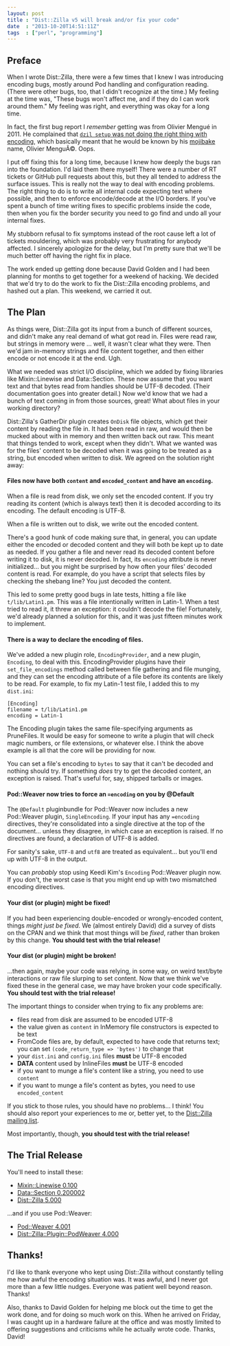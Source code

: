 ```yaml
---
layout: post
title : "Dist::Zilla v5 will break and/or fix your code"
date  : "2013-10-20T14:51:11Z"
tags  : ["perl", "programming"]
---
```

## Preface

When I wrote Dist::Zilla, there were a few times that I knew I was introducing
encoding bugs, mostly around Pod handling and configuration reading.  (There
were other bugs, too, that I didn't recognize at the time.)  My feeling at the
time was, "These bugs won't affect me, and if they do I can work around them."
My feeling was right, and everything was okay for a long time.

In fact, the first bug report I *remember* getting was from Olivier Mengué in
2011.  He complained that [`dzil setup` was not doing the right thing with
encoding](https://rt.cpan.org/Ticket/Display.html?id=67551), which basically
meant that he would be known by his
[mojibake](http://en.wikipedia.org/Mojibake) name, Olivier MenguÃ©.  Oops.

I put off fixing this for a long time, because I knew how deeply the bugs ran
into the foundation.  I'd laid them there myself!  There were a number of RT
tickets or GitHub pull requests about this, but they all tended to address the
surface issues.  This is really not the way to deal with encoding problems.
The right thing to do is to write all internal code expecting text where
possible, and then to enforce encode/decode at the I/O borders.  If you've
spent a bunch of time writing fixes to specific problems inside the code, then
when you fix the border security you need to go find and undo all your internal
fixes.

My stubborn refusal to fix symptoms instead of the root cause left a lot of
tickets mouldering, which was probably very frustrating for anybody affected.
I sincerely apologize for the delay, but I'm pretty sure that we'll be much
better off having the right fix in place.

The work ended up getting done because David Golden and I had been planning for
months to get together for a weekend of hacking.  We decided that we'd try to
do the work to fix the Dist::Zilla encoding problems, and hashed out a plan.
This weekend, we carried it out.

## The Plan

As things were, Dist::Zilla got its input from a bunch of different sources,
and didn't make any real demand of what got read in.  Files were read raw, but
strings in memory were … well, it wasn't clear what they were.  Then we'd jam
in-memory strings and file content together, and then either encode or not
encode it at the end.  Ugh.

What we needed was strict I/O discipline, which we added by fixing libraries
like Mixin::Linewise and Data::Section.  These now assume that you want text
and that bytes read from handles should be UTF-8 decoded.  (Their documentation
goes into greater detail.)  Now we'd know that we had a bunch of text coming in
from those sources, great!  What about files in your working directory?

Dist::Zilla's GatherDir plugin creates `OnDisk` file objects, which get their
content by reading the file in.  It had been read in raw, and would then be
mucked about with in memory and then written back out raw.  This meant that
things tended to work, except when they didn't.  What we wanted was for the
files' content to be decoded when it was going to be treated as a string, but
encoded when written to disk.  We agreed on the solution right away:

#### Files now have both `content` and `encoded_content` and have an `encoding`.

When a file is read from disk, we only set the encoded content.  If you try
reading its content (which is always text) then it is decoded according to its
encoding.  The default encoding is UTF-8.

When a file is written out to disk, we write out the encoded content.

There's a good hunk of code making sure that, in general, you can update either
the encoded or decoded content and they will both be kept up to date as needed.
If you gather a file and never read its decoded content before writing it to
disk, it is never decoded.  In fact, its `encoding` attribute is never
initialized… but you might be surprised by how often your files' decoded
content is read.  For example, do you have a script that selects files by
checking the shebang line?  You just decoded the content.

This led to some pretty good bugs in late tests, hitting a file like
`t/lib/Latin1.pm`.  This was a file intentionally written in Latin-1.  When a
test tried to read it, it threw an exception: it couldn't decode the file!
Fortunately, we'd already planned a solution for this, and it was just fifteen
minutes work to implement.

#### There is a way to declare the encoding of files.

We've added a new plugin role, `EncodingProvider`, and a new plugin,
`Encoding`, to deal with this.  EncodingProvider plugins have their
`set_file_encodings` method called between file gathering and file munging, and
they can set the encoding attribute of a file before its contents are likely
to be read.  For example, to fix my Latin-1 test file, I added this to my
`dist.ini`:

    [Encoding]
    filename = t/lib/Latin1.pm
    encoding = Latin-1

The Encoding plugin takes the same file-specifying arguments as PruneFiles.  It
would be easy for someone to write a plugin that will check magic numbers,
or file extensions, or whatever else.  I think the above example is all that
the core will be providing for now.

You can set a file's encoding to `bytes` to say that it can't be decoded and
nothing should try.  If something *does* try to get the decoded content, an
exception is raised.  That's useful for, say, shipped tarballs or images.

#### Pod::Weaver now tries to force an `=encoding` on you by @Default

The `@Default` pluginbundle for Pod::Weaver now includes a new Pod::Weaver
plugin, `SingleEncoding`.  If your input has any `=encoding` directives,
they're consolidated into a single directive at the top of the document… unless
they disagree, in which case an exception is raised.  If no directives are
found, a declaration of UTF-8 is added.

For sanity's sake, `UTF-8` and `utf8` are treated as equivalent… but you'll end
up with UTF-8 in the output.

You can *probably* stop using Keedi Kim's `Encoding` Pod::Weaver plugin now.
If you don't, the worst case is that you might end up with two mismatched
encoding directives.

#### Your dist (or plugin) might be fixed!

If you had been experiencing double-encoded or wrongly-encoded content, things
*might just be fixed*.  We (almost entirely David) did a survey of dists on the
CPAN and we think that most things will be *fixed*, rather than broken by this
change.  **You should test with the trial release!**

#### Your dist (or plugin) might be broken!

...then again, maybe your code was relying, in some way, on weird text/byte
interactions or raw file slurping to set content.  Now that we think we've
fixed these in the general case, we may have broken your code specifically.
**You should test with the trial release!**

The important things to consider when trying to fix any problems are:

* files read from disk are assumed to be encoded UTF-8
* the value given as `content` in InMemory file constructors is expected to be
    text
* FromCode files are, by default, expected to have code that returns text;
    you can set `(code_return_type => 'bytes')` to change that
* your `dist.ini` and `config.ini` files **must** be UTF-8 encoded
* __DATA__ content used by InlineFiles **must** be UTF-8 encoded
* if you want to munge a file's content like a string, you need to use
    `content`
* if you want to munge a file's content as bytes, you need to use
    `encoded_content`

If you stick to those rules, you should have no problems… I think!  You should
also report your experiences to me or, better yet, to the [Dist::Zilla mailing
list](http://www.listbox.com/subscribe/?list_id=139292).

Most importantly, though, **you should test with the trial release!**

## The Trial Release

You'll need to install these:

* [Mixin::Linewise 0.100](https://metacpan.org/release/RJBS/Mixin-Linewise-0.100-TRIAL)
* [Data::Section 0.200002](https://metacpan.org/release/RJBS/Data-Section-0.200002-TRIAL)
* [Dist::Zilla 5.000](https://metacpan.org/release/RJBS/Dist-Zilla-5.000-TRIAL)

…and if you use Pod::Weaver:

* [Pod::Weaver 4.001](https://metacpan.org/release/RJBS/Pod-Weaver-4.001-TRIAL)
* [Dist::Zilla::Plugin::PodWeaver 4.000](https://metacpan.org/release/RJBS/Dist-Zilla-Plugin-PodWeaver-4.000-TRIAL)

## Thanks!

I'd like to thank everyone who kept using Dist::Zilla without constantly
telling me how awful the encoding situation was.  It was awful, and I never got
more than a few little nudges.  Everyone was patient well beyond reason.
Thanks!

Also, thanks to David Golden for helping me block out the time to get the work
done, and for doing so much work on this.  When he arrived on Friday, I was
caught up in a hardware failure at the office and was mostly limited to
offering suggestions and criticisms while he actually wrote code.  Thanks,
David!

